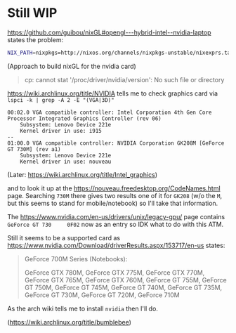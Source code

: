 # Still WIP
https://github.com/guibou/nixGL#opengl---hybrid-intel--nvidia-laptop states the problem:

```sh
NIX_PATH=nixpkgs=http://nixos.org/channels/nixpkgs-unstable/nixexprs.tar.xz nix-build https://github.com/guibou/nixGL/archive/master.tar.gz -A nixGLNvidiaBumblebee --no-out-link
```
(Approach to build nixGL for the nvidia card)

>cp: cannot stat '/proc/driver/nvidia/version': No such file or directory

https://wiki.archlinux.org/title/NVIDIA tells me to check graphics card via `lspci -k | grep -A 2 -E "(VGA|3D)"`

```log
00:02.0 VGA compatible controller: Intel Corporation 4th Gen Core Processor Integrated Graphics Controller (rev 06)
	Subsystem: Lenovo Device 221e
	Kernel driver in use: i915
--
01:00.0 VGA compatible controller: NVIDIA Corporation GK208M [GeForce GT 730M] (rev a1)
	Subsystem: Lenovo Device 221e
	Kernel driver in use: nouveau
```

(Later: https://wiki.archlinux.org/title/Intel_graphics)

and to look it up at the https://nouveau.freedesktop.org/CodeNames.html page. Searching `730M` there gives two results one of it for `GK208` (w/o the `M`, but this seems to stand for mobile/notebook) so I'll take that information.

The https://www.nvidia.com/en-us/drivers/unix/legacy-gpu/ page contains `GeForce GT 730 	0F02` now as an entry so IDK what to do with this ATM.

Still it seems to be a supported card as https://www.nvidia.com/Download/driverResults.aspx/153717/en-us states:

>GeForce 700M Series (Notebooks):
>
>GeForce GTX 780M, GeForce GTX 775M, GeForce GTX 770M, GeForce GTX 765M, GeForce GTX 760M, GeForce GT 755M, GeForce GT 750M, GeForce GT 745M, GeForce GT 740M, GeForce GT 735M, GeForce GT 730M, GeForce GT 720M, GeForce 710M

As the arch wiki tells me to install `nvidia` then I'll do.

(https://wiki.archlinux.org/title/bumblebee)
